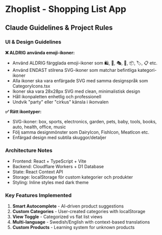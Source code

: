 # Zhoplist - Shopping List App

## Claude Guidelines & Project Rules

### UI & Design Guidelines

**❌ ALDRIG använda emoji-ikoner:**
- Använd ALDRIG färgglada emoji-ikoner som 🛍️, 🎪, 🎭, 🎨, 📦, 🏷️, 📋 etc.
- Använd ENDAST stilrena SVG-ikoner som matchar befintliga kategori-ikoner
- Alla ikoner ska vara enfärgade SVG med samma designspråk som CategoryIcons.tsx
- Ikoner ska vara 28x28px SVG med clean, minimalistisk design
- Håll ikonpaletten enhetlig och professionell
- Undvik "party" eller "cirkus" känsla i ikonvalen

**✅ Rätt ikontyper:**
- SVG-ikoner: box, sports, electronics, garden, pets, baby, tools, books, auto, health, office, music
- Följ samma designmönster som DairyIcon, FishIcon, MeatIcon etc.
- Enfärgad design med subtila skuggor/detaljer

### Architecture Notes

- Frontend: React + TypeScript + Vite
- Backend: Cloudflare Workers + D1 Database  
- State: React Context API
- Storage: localStorage för custom kategorier och produkter
- Styling: Inline styles med dark theme

### Key Features Implemented

1. **Smart Autocomplete** - AI-driven product suggestions
2. **Custom Categories** - User-created categories with localStorage
3. **View Toggle** - Categorized vs flat list views
4. **Multi-language** - Swedish/English with context-based translations
5. **Custom Products** - Learning system for unknown products